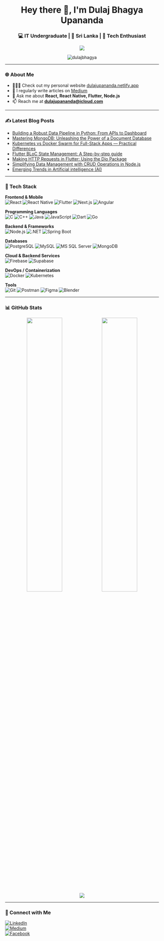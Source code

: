 <!-- Profile Header -->
<h1 align="center">Hey there 👋, I'm Dulaj Bhagya Upananda</h1>
<h3 align="center">💻 IT Undergraduate | 📍 Sri Lanka | 🚀 Tech Enthusiast</h3>

<!-- Typing Animation -->
<p align="center">
  <img src="https://readme-typing-svg.herokuapp.com?size=22&color=0e75b6&center=true&vCenter=true&lines=IT+Undergraduate;Full+Stack+Developer;Mobile+App+Developer;Tech+Explorer" />
</p>

<!-- Profile Views -->
<p align="center"> 
  <img src="https://komarev.com/ghpvc/?username=dulajbhagya&label=Profile%20views&color=0e75b6&style=flat" alt="dulajbhagya" /> 
</p>

---

### 🌐 About Me
- 👨🏻‍💻 Check out my personal website [dulajupananda.netlify.app](https://dulajupananda.netlify.app)  
- 📝 I regularly write articles on [Medium](https://medium.com/@dulajupananda)  
- 💬 Ask me about **React, React Native, Flutter, Node.js**  
- 📫 Reach me at **dulajupananda@icloud.com**

---

### ✍️ Latest Blog Posts
- [Building a Robust Data Pipeline in Python: From APIs to Dashboard](https://medium.com/@dulajupananda/mastering-mongodb-unleashing-the-power-of-a-document-database-a422836802c9)  
- [Mastering MongoDB: Unleashing the Power of a Document Database]([https://medium.com/@dulajupananda/mastering-mongodb-unleashing-the-power-of-a-document-database-a422836802c9](https://medium.com/@dulajupananda/kubernetes-vs-docker-swarm-for-full-stack-apps-practical-differences-178dc0abd3db))  
- [Kubernetes vs Docker Swarm for Full-Stack Apps — Practical Differences](https://medium.com/@dulajupananda/mastering-mongodb-unleashing-the-power-of-a-document-database-a422836802c9)  
- [Flutter BLoC State Management: A Step-by-step guide](https://medium.com/@dulajupananda/flutter-bloc-state-management-a-step-by-step-guide-1f1ab1c358f7)  
- [Making HTTP Requests in Flutter: Using the Dio Package](https://medium.com/@dulajupananda/making-http-requests-in-flutter-using-the-dio-package-09d2af361f36)  
- [Simplifying Data Management with CRUD Operations in Node.js](https://medium.com/@dulajupananda/simplifying-data-management-with-crud-operations-in-node-js-eb7da8ed61d9)  
- [Emerging Trends in Artificial intelligence (AI)](https://medium.com/@dulajupananda/emerging-trends-in-artificial-inteligence-ai-784479b5e72a)  

---

### 🚀 Tech Stack  

**Frontend & Mobile**  
![React](https://img.shields.io/badge/React-20232A?style=for-the-badge&logo=react&logoColor=61DAFB)
![React Native](https://img.shields.io/badge/React_Native-20232A?style=for-the-badge&logo=react&logoColor=61DAFB)
![Flutter](https://img.shields.io/badge/Flutter-02569B?style=for-the-badge&logo=flutter&logoColor=white)
![Next.js](https://img.shields.io/badge/Next.js-000000?style=for-the-badge&logo=nextdotjs&logoColor=white)
![Angular](https://img.shields.io/badge/Angular-DD0031?style=for-the-badge&logo=angular&logoColor=white)

**Programming Languages**  
![C](https://img.shields.io/badge/C-00599C?style=for-the-badge&logo=c&logoColor=white)
![C++](https://img.shields.io/badge/C++-00599C?style=for-the-badge&logo=c%2B%2B&logoColor=white)
![Java](https://img.shields.io/badge/Java-ED8B00?style=for-the-badge&logo=java&logoColor=white)
![JavaScript](https://img.shields.io/badge/JavaScript-323330?style=for-the-badge&logo=javascript&logoColor=F7DF1E)
![Dart](https://img.shields.io/badge/Dart-0175C2?style=for-the-badge&logo=dart&logoColor=white)
![Go](https://img.shields.io/badge/Go-00ADD8?style=for-the-badge&logo=go&logoColor=white)

**Backend & Frameworks**  
![Node.js](https://img.shields.io/badge/Node.js-339933?style=for-the-badge&logo=nodedotjs&logoColor=white)
![.NET](https://img.shields.io/badge/.NET-512BD4?style=for-the-badge&logo=dotnet&logoColor=white)
![Spring Boot](https://img.shields.io/badge/Spring%20Boot-6DB33F?style=for-the-badge&logo=springboot&logoColor=white)

**Databases**  
![PostgreSQL](https://img.shields.io/badge/PostgreSQL-316192?style=for-the-badge&logo=postgresql&logoColor=white)
![MySQL](https://img.shields.io/badge/MySQL-005C84?style=for-the-badge&logo=mysql&logoColor=white)
![MS SQL Server](https://img.shields.io/badge/MSSQL-CC2927?style=for-the-badge&logo=microsoftsqlserver&logoColor=white)
![MongoDB](https://img.shields.io/badge/MongoDB-4EA94B?style=for-the-badge&logo=mongodb&logoColor=white)

**Cloud & Backend Services**  
![Firebase](https://img.shields.io/badge/Firebase-FFCA28?style=for-the-badge&logo=firebase&logoColor=black)
![Supabase](https://img.shields.io/badge/Supabase-3ECF8E?style=for-the-badge&logo=supabase&logoColor=white)

**DevOps / Containerization**  
![Docker](https://img.shields.io/badge/Docker-2496ED?style=for-the-badge&logo=docker&logoColor=white)
![Kubernetes](https://img.shields.io/badge/Kubernetes-326CE5?style=for-the-badge&logo=kubernetes&logoColor=white)

**Tools**  
![Git](https://img.shields.io/badge/Git-F05032?style=for-the-badge&logo=git&logoColor=white)
![Postman](https://img.shields.io/badge/Postman-FF6C37?style=for-the-badge&logo=postman&logoColor=white)
![Figma](https://img.shields.io/badge/Figma-F24E1E?style=for-the-badge&logo=figma&logoColor=white)
![Blender](https://img.shields.io/badge/Blender-F5792A?style=for-the-badge&logo=blender&logoColor=white)

---

### 📊 GitHub Stats  

<p align="center">
  <img width="48%" src="https://github-readme-stats.vercel.app/api?username=dulajbhagya&show_icons=true&theme=tokyonight" />
  <img width="48%" src="https://github-readme-streak-stats.herokuapp.com/?user=dulajbhagya&theme=tokyonight" />
</p>

<p align="center">
  <img src="https://github-readme-stats.vercel.app/api/top-langs?username=dulajbhagya&show_icons=true&locale=en&layout=compact&theme=tokyonight" />
</p>

---

### 🔗 Connect with Me  
[![LinkedIn](https://img.shields.io/badge/LinkedIn-Dulaj%20Bhagya-blue?style=for-the-badge&logo=linkedin)](https://www.linkedin.com/in/dulaj-bhagya-7029aa213/)  
[![Medium](https://img.shields.io/badge/Medium-%40dulajupananda-black?style=for-the-badge&logo=medium)](https://medium.com/@dulajupananda)  
[![Facebook](https://img.shields.io/badge/Facebook-Dulaj%20Bhagya-blue?style=for-the-badge&logo=facebook)](https://www.facebook.com/profile.php?id=100005369356450)  

